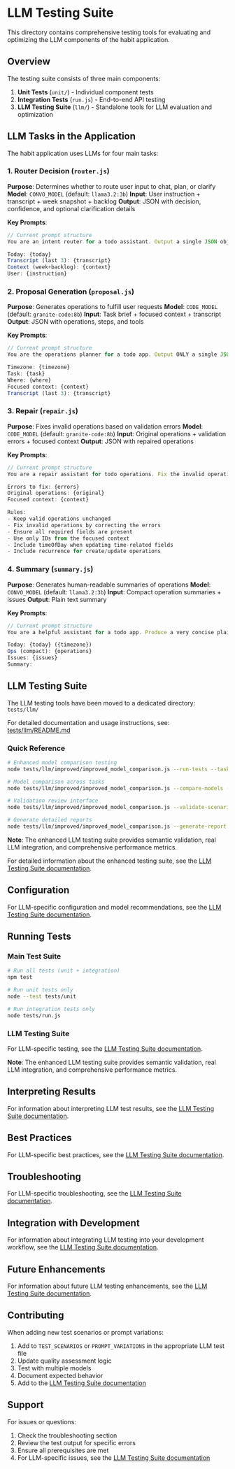 # LLM Testing Suite

This directory contains comprehensive testing tools for evaluating and optimizing the LLM components of the habit application.

## Overview

The testing suite consists of three main components:

1. **Unit Tests** (`unit/`) - Individual component tests
2. **Integration Tests** (`run.js`) - End-to-end API testing
3. **LLM Testing Suite** (`llm/`) - Standalone tools for LLM evaluation and optimization

## LLM Tasks in the Application

The habit application uses LLMs for four main tasks:

### 1. Router Decision (`router.js`)
**Purpose**: Determines whether to route user input to chat, plan, or clarify
**Model**: `CONVO_MODEL` (default: `llama3.2:3b`)
**Input**: User instruction + transcript + week snapshot + backlog
**Output**: JSON with decision, confidence, and optional clarification details

**Key Prompts**:
```javascript
// Current prompt structure
You are an intent router for a todo assistant. Output a single JSON object only with fields: decision, confidence, question, where, delegate, options. If the user intent is ambiguous about time/date or target, choose "clarify" and ask ONE short question in "question". If user intent is concrete or a prior selection exists, choose "plan" and include a focused "where". Use only the last 3 turns from transcript. Do not include any prose or explanations outside JSON.

Today: {today}
Transcript (last 3): {transcript}
Context (week+backlog): {context}
User: {instruction}
```

### 2. Proposal Generation (`proposal.js`)
**Purpose**: Generates operations to fulfill user requests
**Model**: `CODE_MODEL` (default: `granite-code:8b`)
**Input**: Task brief + focused context + transcript
**Output**: JSON with operations, steps, and tools

**Key Prompts**:
```javascript
// Current prompt structure
You are the operations planner for a todo app. Output ONLY a single JSON object with keys: version, steps, operations, and optional tools, notes. Follow the rules strictly: include recurrence on create/update (use {"type":"none"} for non-repeating; habits must not be 'none'); if recurrence.type != 'none', include an anchor scheduledFor; for todos use set_status (with optional occurrenceDate for repeating); no bulk; ≤20 ops; do NOT invent invalid IDs. When updating time-related fields, always include timeOfDay if specified.

Timezone: {timezone}
Task: {task}
Where: {where}
Focused context: {context}
Transcript (last 3): {transcript}
```

### 3. Repair (`repair.js`)
**Purpose**: Fixes invalid operations based on validation errors
**Model**: `CODE_MODEL` (default: `granite-code:8b`)
**Input**: Original operations + validation errors + focused context
**Output**: JSON with repaired operations

**Key Prompts**:
```javascript
// Current prompt structure
You are a repair assistant for todo operations. Fix the invalid operations below by correcting the errors while preserving valid operations. Output ONLY a single JSON object with an "operations" array.

Errors to fix: {errors}
Original operations: {original}
Focused context: {context}

Rules:
- Keep valid operations unchanged
- Fix invalid operations by correcting the errors
- Ensure all required fields are present
- Use only IDs from the focused context
- Include timeOfDay when updating time-related fields
- Include recurrence for create/update operations
```

### 4. Summary (`summary.js`)
**Purpose**: Generates human-readable summaries of operations
**Model**: `CONVO_MODEL` (default: `llama3.2:3b`)
**Input**: Compact operation summaries + issues
**Output**: Plain text summary

**Key Prompts**:
```javascript
// Current prompt structure
You are a helpful assistant for a todo app. Produce a very concise plain-text summary of the plan. If some operations were invalid, mention what is ready vs what needs attention and why. No markdown, no lists, no JSON.

Today: {today} ({timezone})
Ops (compact): {operations}
Issues: {issues}
Summary:
```

## LLM Testing Suite

The LLM testing tools have been moved to a dedicated directory: `tests/llm/`

For detailed documentation and usage instructions, see: [tests/llm/README.md](llm/README.md)

### Quick Reference

```bash
# Enhanced model comparison testing
node tests/llm/improved/improved_model_comparison.js --run-tests --task router --models llama3.2:3b,granite-code:8b

# Model comparison across tasks
node tests/llm/improved/improved_model_comparison.js --compare-models --tasks router,proposal,repair --models llama3.2:3b,granite-code:8b

# Validation review interface
node tests/llm/improved/improved_model_comparison.js --validate-scenarios

# Generate detailed reports
node tests/llm/improved/improved_model_comparison.js --generate-report --input results.json --output detailed
```

**Note**: The enhanced LLM testing suite provides semantic validation, real LLM integration, and comprehensive performance metrics.

For detailed information about the enhanced testing suite, see the [LLM Testing Suite documentation](llm/IMPROVEMENT_GUIDE.md).

## Configuration

For LLM-specific configuration and model recommendations, see the [LLM Testing Suite documentation](llm/IMPROVEMENT_GUIDE.md).

## Running Tests

### Main Test Suite

```bash
# Run all tests (unit + integration)
npm test

# Run unit tests only
node --test tests/unit

# Run integration tests only
node tests/run.js
```

### LLM Testing Suite

For LLM-specific testing, see the [LLM Testing Suite documentation](llm/IMPROVEMENT_GUIDE.md).

**Note**: The enhanced LLM testing suite provides semantic validation, real LLM integration, and comprehensive performance metrics.

## Interpreting Results

For information about interpreting LLM test results, see the [LLM Testing Suite documentation](llm/IMPROVEMENT_GUIDE.md).

## Best Practices

For LLM-specific best practices, see the [LLM Testing Suite documentation](llm/IMPROVEMENT_GUIDE.md).

## Troubleshooting

For LLM-specific troubleshooting, see the [LLM Testing Suite documentation](llm/IMPROVEMENT_GUIDE.md).

## Integration with Development

For information about integrating LLM testing into your development workflow, see the [LLM Testing Suite documentation](llm/IMPROVEMENT_GUIDE.md).

## Future Enhancements

For information about future LLM testing enhancements, see the [LLM Testing Suite documentation](llm/IMPROVEMENT_GUIDE.md).

## Contributing

When adding new test scenarios or prompt variations:

1. Add to `TEST_SCENARIOS` or `PROMPT_VARIATIONS` in the appropriate LLM test file
2. Update quality assessment logic
3. Test with multiple models
4. Document expected behavior
5. Add to the [LLM Testing Suite documentation](llm/README.md)

## Support

For issues or questions:
1. Check the troubleshooting section
2. Review the test output for specific errors
3. Ensure all prerequisites are met
4. For LLM-specific issues, see the [LLM Testing Suite documentation](llm/IMPROVEMENT_GUIDE.md)
